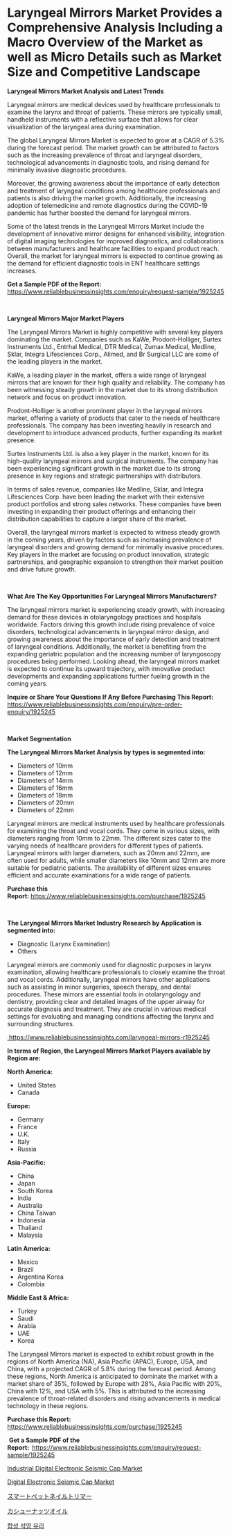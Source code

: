 <p><h1>Laryngeal Mirrors Market Provides a Comprehensive Analysis Including a Macro Overview of the Market as well as Micro Details such as Market Size and Competitive Landscape</h1></p><p><strong>Laryngeal Mirrors Market Analysis and Latest Trends</strong></p>
<p><p>Laryngeal mirrors are medical devices used by healthcare professionals to examine the larynx and throat of patients. These mirrors are typically small, handheld instruments with a reflective surface that allows for clear visualization of the laryngeal area during examination.</p><p>The global Laryngeal Mirrors Market is expected to grow at a CAGR of 5.3% during the forecast period. The market growth can be attributed to factors such as the increasing prevalence of throat and laryngeal disorders, technological advancements in diagnostic tools, and rising demand for minimally invasive diagnostic procedures.</p><p>Moreover, the growing awareness about the importance of early detection and treatment of laryngeal conditions among healthcare professionals and patients is also driving the market growth. Additionally, the increasing adoption of telemedicine and remote diagnostics during the COVID-19 pandemic has further boosted the demand for laryngeal mirrors.</p><p>Some of the latest trends in the Laryngeal Mirrors Market include the development of innovative mirror designs for enhanced visibility, integration of digital imaging technologies for improved diagnostics, and collaborations between manufacturers and healthcare facilities to expand product reach. Overall, the market for laryngeal mirrors is expected to continue growing as the demand for efficient diagnostic tools in ENT healthcare settings increases.</p></p>
<p><strong>Get a Sample PDF of the Report:&nbsp;</strong> <a href="https://www.reliablebusinessinsights.com/enquiry/request-sample/1925245">https://www.reliablebusinessinsights.com/enquiry/request-sample/1925245</a></p>
<p>&nbsp;</p>
<p><strong>Laryngeal Mirrors Major Market Players</strong></p>
<p><p>The Laryngeal Mirrors Market is highly competitive with several key players dominating the market. Companies such as KaWe, Prodont-Holliger, Surtex Instruments Ltd., Entrhal Medical, DTR Medical, Zumax Medical, Medline, Sklar, Integra Lifesciences Corp., Alimed, and Br Surgical LLC are some of the leading players in the market.</p><p>KaWe, a leading player in the market, offers a wide range of laryngeal mirrors that are known for their high quality and reliability. The company has been witnessing steady growth in the market due to its strong distribution network and focus on product innovation.</p><p>Prodont-Holliger is another prominent player in the laryngeal mirrors market, offering a variety of products that cater to the needs of healthcare professionals. The company has been investing heavily in research and development to introduce advanced products, further expanding its market presence.</p><p>Surtex Instruments Ltd. is also a key player in the market, known for its high-quality laryngeal mirrors and surgical instruments. The company has been experiencing significant growth in the market due to its strong presence in key regions and strategic partnerships with distributors.</p><p>In terms of sales revenue, companies like Medline, Sklar, and Integra Lifesciences Corp. have been leading the market with their extensive product portfolios and strong sales networks. These companies have been investing in expanding their product offerings and enhancing their distribution capabilities to capture a larger share of the market.</p><p>Overall, the laryngeal mirrors market is expected to witness steady growth in the coming years, driven by factors such as increasing prevalence of laryngeal disorders and growing demand for minimally invasive procedures. Key players in the market are focusing on product innovation, strategic partnerships, and geographic expansion to strengthen their market position and drive future growth.</p></p>
<p>&nbsp;</p>
<p><strong>What Are The Key Opportunities For Laryngeal Mirrors Manufacturers?</strong></p>
<p><p>The laryngeal mirrors market is experiencing steady growth, with increasing demand for these devices in otolaryngology practices and hospitals worldwide. Factors driving this growth include rising prevalence of voice disorders, technological advancements in laryngeal mirror design, and growing awareness about the importance of early detection and treatment of laryngeal conditions. Additionally, the market is benefiting from the expanding geriatric population and the increasing number of laryngoscopy procedures being performed. Looking ahead, the laryngeal mirrors market is expected to continue its upward trajectory, with innovative product developments and expanding applications further fueling growth in the coming years.</p></p>
<p><strong>Inquire or Share Your Questions If Any Before Purchasing This Report:</strong> <a href="https://www.reliablebusinessinsights.com/enquiry/pre-order-enquiry/1925245">https://www.reliablebusinessinsights.com/enquiry/pre-order-enquiry/1925245</a></p>
<p>&nbsp;</p>
<p><strong>Market Segmentation</strong></p>
<p><strong>The Laryngeal Mirrors Market Analysis by types is segmented into:</strong></p>
<p><ul><li>Diameters of 10mm</li><li>Diameters of 12mm</li><li>Diameters of 14mm</li><li>Diameters of 16mm</li><li>Diameters of 18mm</li><li>Diameters of 20mm</li><li>Diameters of 22mm</li></ul></p>
<p><p>Laryngeal mirrors are medical instruments used by healthcare professionals for examining the throat and vocal cords. They come in various sizes, with diameters ranging from 10mm to 22mm. The different sizes cater to the varying needs of healthcare providers for different types of patients. Laryngeal mirrors with larger diameters, such as 20mm and 22mm, are often used for adults, while smaller diameters like 10mm and 12mm are more suitable for pediatric patients. The availability of different sizes ensures efficient and accurate examinations for a wide range of patients.</p></p>
<p><strong>Purchase this Report:&nbsp;</strong><a href="https://www.reliablebusinessinsights.com/purchase/1925245">https://www.reliablebusinessinsights.com/purchase/1925245</a></p>
<p>&nbsp;</p>
<p><strong>The Laryngeal Mirrors Market Industry Research by Application is segmented into:</strong></p>
<p><ul><li>Diagnostic (Larynx Examination)</li><li>Others</li></ul></p>
<p><p>Laryngeal mirrors are commonly used for diagnostic purposes in larynx examination, allowing healthcare professionals to closely examine the throat and vocal cords. Additionally, laryngeal mirrors have other applications such as assisting in minor surgeries, speech therapy, and dental procedures. These mirrors are essential tools in otolaryngology and dentistry, providing clear and detailed images of the upper airway for accurate diagnosis and treatment. They are crucial in various medical settings for evaluating and managing conditions affecting the larynx and surrounding structures.</p></p>
<p><a href="https://www.reliablebusinessinsights.com/laryngeal-mirrors-r1925245">&nbsp;https://www.reliablebusinessinsights.com/laryngeal-mirrors-r1925245</a></p>
<p><strong>In terms of Region, the Laryngeal Mirrors Market Players available by Region are:</strong></p>
<p>
    <p> <strong> North America: </strong>
        <ul>
            <li>United States</li>
            <li>Canada</li>
        </ul>
        </p> 
    <p> <strong> Europe: </strong>
        <ul>
            <li>Germany</li>
            <li>France</li>
            <li>U.K.</li>
            <li>Italy</li>
            <li>Russia</li>
        </ul>
        </p> 
    <p> <strong> Asia-Pacific: </strong>
        <ul>
            <li>China</li>
            <li>Japan</li>
            <li>South Korea</li>
            <li>India</li>
            <li>Australia</li>
            <li>China Taiwan</li>
            <li>Indonesia</li>
            <li>Thailand</li>
            <li>Malaysia</li>
        </ul>
        </p> 
    <p> <strong> Latin America: </strong>
        <ul>
            <li>Mexico</li>
            <li>Brazil</li>
            <li>Argentina Korea</li>
            <li>Colombia</li>
        </ul>
        </p> 
    <p> <strong> Middle East & Africa: </strong>
        <ul>
            <li>Turkey</li>
            <li>Saudi</li>
            <li>Arabia</li>
            <li>UAE</li>
            <li>Korea</li>
        </ul>
    </p>
    </p>
<p><p>The Laryngeal Mirrors market is expected to exhibit robust growth in the regions of North America (NA), Asia Pacific (APAC), Europe, USA, and China, with a projected CAGR of 5.8% during the forecast period. Among these regions, North America is anticipated to dominate the market with a market share of 35%, followed by Europe with 28%, Asia Pacific with 20%, China with 12%, and USA with 5%. This is attributed to the increasing prevalence of throat-related disorders and rising advancements in medical technology in these regions.</p></p>
<p><strong>Purchase this Report: </strong><a href="https://www.reliablebusinessinsights.com/purchase/1925245">https://www.reliablebusinessinsights.com/purchase/1925245</a></p>
<p>&nbsp;<strong>Get a Sample PDF of the Report:&nbsp;&nbsp;</strong><a href="https://www.reliablebusinessinsights.com/enquiry/request-sample/1925245">https://www.reliablebusinessinsights.com/enquiry/request-sample/1925245</a></p>
<p><strong></strong></p>
<p><p><a href="https://github.com/juancolorado15/Market-Research-Report-List-3/blob/main/industrial-digital-electronic-seismic-cap-market.md">Industrial Digital Electronic Seismic Cap Market</a></p><p><a href="https://github.com/mahnoor2003/Market-Research-Report-List-5/blob/main/digital-electronic-seismic-cap-market.md">Digital Electronic Seismic Cap Market</a></p><p><a href="https://github.com/VinceMarvin1/Market-Research-Report-List-1/blob/main/7097419167373.md">スマートペットネイルトリマー</a></p><p><a href="https://github.com/DayanaRunolfsdottir/Market-Research-Report-List-1/blob/main/1247811167374.md">カシューナッツオイル</a></p><p><a href="https://github.com/rick7624/Market-Research-Report-List-2/blob/main/9148425180692.md">합성 석영 유리</a></p></p>